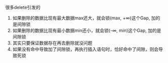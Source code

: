
很多delete引发的
1. 如果删除的数据比现有最大数据max还大，就会锁(max, +∞)这个Gap, 加的是间隙锁
2. 如果删除的数据比现有最小数据min还小，就会锁(-∞, min)这个Gap, 加的是间隙锁
3. 其实只要保证数据存在再去删除就没问题
4. 如果没有命中导致加了间隙锁，再执行插入语句时，恰好命中了间隙，则会导致死锁